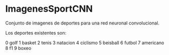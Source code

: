 # ImagenesSportCNN

Conjunto de imagenes de deportes para una red neuronal convolucional.

Los deportes existentes son:

0 golf
1 basket
2 tenis
3 natacion
4 ciclismo
5 beisball
6 futbol
7 americano
8 f1
9 boxeo
